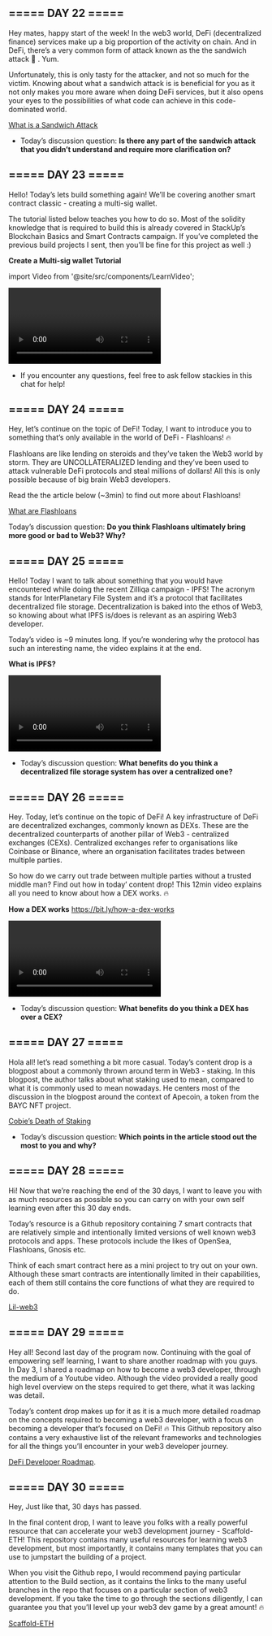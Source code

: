 

## ===== DAY 22 =====

Hey mates, happy start of the week! In the web3 world, DeFi (decentralized finance) services make up a big proportion of the activity on chain. And in DeFi, there’s a very common form of attack known as the the sandwich attack 🥪 . Yum. 

Unfortunately, this is only tasty for the attacker, and not so much for the victim. Knowing about what a sandwich attack is is beneficial for you as it not only makes you more aware when doing DeFi services, but it also opens your eyes to the possibilities of what code can achieve in this code-dominated world.

[What is a Sandwich Attack](https://bit.ly/su-sandwich-attack)

- Today’s discussion question: **Is there any part of the sandwich attack that you didn’t understand and require more clarification on?**

## ===== DAY 23 =====

Hello! Today’s lets build something again! We’ll be covering another smart contract classic - creating a multi-sig wallet. 

The tutorial listed below teaches you how to do so. Most of the solidity knowledge that is required to build this is already covered in StackUp’s Blockchain Basics and Smart Contracts campaign. If you’ve completed the previous build projects I sent, then you’ll be fine for this project as well :)

**Create a Multi-sig wallet Tutorial**

import Video from '@site/src/components/LearnVideo';

<Video link="https://youtube.com/embed/Yx0oifA9j6I"></Video>

- If you encounter any questions, feel free to ask fellow stackies in this chat for help!

## ===== DAY 24 =====

Hey, let’s continue on the topic of DeFi! Today, I want to introduce you to something that’s only available in the world of DeFi - Flashloans! 🔥 

Flashloans are like lending on steroids and they’ve taken the Web3 world by storm. They are UNCOLLATERALIZED lending and they’ve been used to attack vulnerable DeFi protocols and steal millions of dollars! All this is only possible because of big brain Web3 developers. 

Read the the article below (~3min) to find out more about Flashloans!

[What are Flashloans](https://bit.ly/su-flashloans)

Today’s discussion question: **Do you think Flashloans ultimately bring more good or bad to Web3? Why?**

## ===== DAY 25 =====

Hello! Today I want to talk about something that you would have encountered while doing the recent Zilliqa campaign - IPFS! The acronym stands for InterPlanetary File System and it’s a protocol that facilitates decentralized file storage. Decentralization is baked into the ethos of Web3, so knowing about what IPFS is/does is relevant as an aspiring Web3 developer.

Today’s video is ~9 minutes long. If you’re wondering why the protocol has such an interesting name, the video explains it at the end.

**What is IPFS?**

<Video link="https://youtube.com/embed/5Uj6uR3fp-U"></Video>

- Today’s discussion question: **What benefits do you think a decentralized file storage system has over a centralized one?**

## ===== DAY 26 =====

Hey. Today, let’s continue on the topic of DeFi! A key infrastructure of DeFi are decentralized exchanges,  commonly known as DEXs. These are the decentralized counterparts of another pillar of Web3 - centralized exchanges (CEXs). Centralized exchanges refer to organisations like Coinbase or Binance, where an organisation facilitates trades between multiple parties.

So how do we carry out trade between multiple parties without a trusted middle man? Find out how in today’ content drop! This 12min video explains all you need to know about how a DEX works. 🔥 

**How a DEX works**  https://bit.ly/how-a-dex-works

<Video link="https://youtube.com/embed/rnVi-b7UqmY"></Video>


- Today’s discussion question: **What benefits do you think a DEX has over a CEX?**

## ===== DAY 27 =====

Hola all! let’s read something a bit more casual. Today’s content drop is a blogpost about a commonly thrown around term in Web3 - staking. In this blogpost, the author talks about what staking used to mean, compared to what it is commonly used to mean nowadays. He centers most of the discussion in the blogpost around the context of Apecoin, a token from the BAYC NFT project.

[Cobie’s Death of Staking](https://bit.ly/death-of-staking)

- Today’s discussion question: **Which points in the article stood out the most to you and why?**

## ===== DAY 28 =====

Hi! Now that we’re reaching the end of the 30 days, I want to leave you with as much resources as possible so you can carry on with your own self learning even after this 30 day ends. 

Today’s resource is a Github repository containing 7 smart contracts that are relatively simple and intentionally limited versions of well known web3 protocols and apps. These protocols include the likes of OpenSea, Flashloans, Gnosis etc.

Think of each smart contract here as a mini project to try out on your own. Although these smart contracts are intentionally limited in their capabilities, each of them still contains the core functions of what they are required to do.

[Lil-web3](https://bit.ly/lil-web3)

## ===== DAY 29 =====

Hey all! Second last day of the program now. Continuing with the goal of empowering self learning, I want to share another roadmap with you guys. In Day 3, I shared a roadmap on how to become a web3 developer, through the medium of a Youtube video. Although the video provided a really good high level overview on the steps required to get there, what it was lacking was detail.

Today’s content drop makes up for it as it is a much more detailed roadmap on the concepts required to becoming a web3 developer, with a focus on becoming a developer that’s focused on DeFi! 🔥  This Github repository also contains a very exhaustive list of the relevant frameworks and technologies for all the things you’ll encounter in your web3 developer journey.

[DeFi Developer Roadmap](https://bit.ly/defi-dev-roadmap).

## ===== DAY 30 =====

Hey, Just like that, 30 days has passed.

In the final content drop, I want to leave you folks with a really powerful resource that can accelerate your web3 development journey - Scaffold-ETH! This repository contains many useful resources for learning web3 development, but most importantly, it contains many templates that you can use to jumpstart the building of a project. 

When you visit the Github repo, I would recommend paying particular attention to the Build section, as it contains the links to the many useful branches in the repo that focuses on a particular section of web3 development. If you take the time to go through the sections diligently, I can guarantee you that you’ll level up your web3 dev game by a great amount! 🔥 

[Scaffold-ETH](https://bit.ly/scaffold-eth)